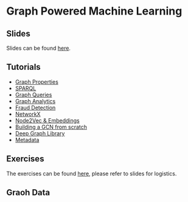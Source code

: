 # Graph Powered Machine Learning
 
## Slides 
Slides can be  found [here](https://docs.google.com/presentation/d/1lNS5O4BqGrds6BK-Od1qEA730ZLd3jiLqWI-McgeT58).

## Tutorials

* [Graph Properties](https://colab.research.google.com/github/joerg84/Graph_Powered_ML_Workshop/blob/master/Graph_properties.ipynb)
* [SPARQL](https://colab.research.google.com/github/joerg84/Graph_Powered_ML_Workshop/blob/master/Sparql.ipynb)
* [Graph Queries](https://colab.research.google.com/github/joerg84/Graph_Powered_ML_Workshop/blob/master/Graphs_Queries.ipynb)
* [Graph Analytics]( https://colab.research.google.com/github/joerg84/Graph_Powered_ML_Workshop/blob/master/Graph_Analytics.ipynb)
* [Fraud Detection]( https://colab.research.google.com/github/joerg84/Graph_Powered_ML_Workshop/blob/master/Fraud_Detection.ipynb)
* [NetworkX](https://colab.research.google.com/github/joerg84/Graph_Powered_ML_Workshop/blob/master/NetworkX.ipynb)
* [Node2Vec & Embeddings](https://colab.research.google.com/github/joerg84/Graph_Powered_ML_Workshop/blob/master/Node2Vec.ipynb)
* [Building a GCN from scratch](https://colab.research.google.com/github/joerg84/Graph_Powered_ML_Workshop/blob/master/Basic_GCN.ipynb)
* [Deep Graph Library](https://colab.research.google.com/github/joerg84/Graph_Powered_ML_Workshop/blob/master/DGL.ipynb)
* [Metadata](https://colab.research.google.com/github/joerg84/Graph_Powered_ML_Workshop/blob/master/Metadata.ipynb)

## Exercises
The exercises can be found [here](https://github.com/joerg84/Graph_Powered_ML_Workshop/tree/master/excercises), please refer to slides for logistics.

## Graoh Data

